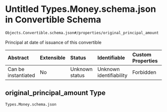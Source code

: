 # Untitled Types.Money.schema.json in Convertible Schema

```txt
Objects.Convertible.schema.json#/properties/original_principal_amount
```

Principal at date of issuance of this convertible

| Abstract            | Extensible | Status         | Identifiable            | Custom Properties | Additional Properties | Access Restrictions | Defined In                                                                                    |
| :------------------ | :--------- | :------------- | :---------------------- | :---------------- | :-------------------- | :------------------ | :-------------------------------------------------------------------------------------------- |
| Can be instantiated | No         | Unknown status | Unknown identifiability | Forbidden         | Allowed               | none                | [Convertible.schema.json\*](../schema/objects/Convertible.schema.json "open original schema") |

## original_principal_amount Type

`Types.Money.schema.json`
